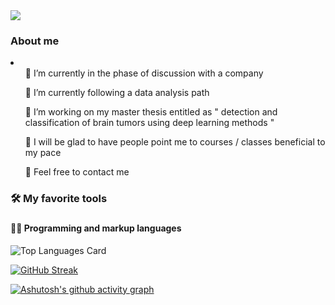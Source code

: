 
  
  
<img src="https://i.postimg.cc/yNfbxHgR/ezgif-com-gif-maker-1.gif">
<h3> About me </h3>

<li>
  <ul>🔭 I’m currently in the phase of discussion with a company </ul>
  <ul>🌱 I’m currently following a data analysis path</ul>
  <ul>👯 I’m working on my master thesis entitled as " detection and classification of brain tumors using deep learning methods "</ul>
  <ul>🤔 I will be glad to have people point me to courses / classes beneficial to my pace</ul>
  <ul>💬 Feel free to contact me</ul>
</li>

<h3>🛠️ My favorite tools<h3>
  <h4>👨‍💻 Programming and markup languages</h4>
  

          

  
  
  
![Top Languages Card](https://github-readme-stats.vercel.app/api/top-langs/?username=nor-gribi&layout=compact)

[![GitHub Streak](http://github-readme-streak-stats.herokuapp.com?user=nor-gribi&theme=icegray&date_format=%5BY%20%5DM%20j&stroke=FFB8F7&ring=FFCDFC&fire=FFA085&currStreakNum=B9DDA4&sideNums=A4D1FF&border=FFCDFC)](https://git.io/streak-stats)

[![Ashutosh's github activity graph](https://activity-graph.herokuapp.com/graph?username=nor-gribi)](https://github.com/ashutosh00710/github-readme-activity-graph)


